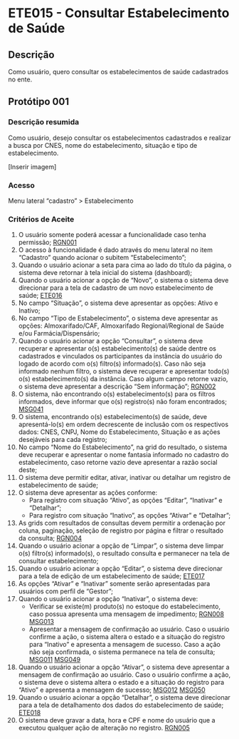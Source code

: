 # ETE015 - Consultar Estabelecimento de Saúde

## Descrição <!-- (modelo história de usuário) -->
Como usuário, quero consultar os estabelecimentos de saúde cadastrados no ente. 

## Protótipo 001

### Descrição resumida
Como usuário, desejo consultar os estabelecimentos cadastrados e realizar a busca por CNES, nome do estabelecimento, situação e tipo de estabelecimento.  

[Inserir imagem] <!-- ![alt text](../imagens/ete-015-prot-001.png) -->

### Acesso
Menu lateral “cadastro” > Estabelecimento

### Critérios de Aceite 
1. O usuário somente poderá acessar a funcionalidade caso tenha permissão; [RGN001](DocumentoDeRegrasv2.md#rgn001)
2. O acesso à funcionalidade é dado através do menu lateral no item “Cadastro” quando acionar o subitem “Estabelecimento”; 
3. Quando o usuário acionar a seta para cima ao lado do título da página, o sistema deve retornar à tela inicial do sistema (dashboard); 
4. Quando o usuário acionar a opção de “Novo”, o sistema o sistema deve direcionar para a tela de cadastro de um novo estabelecimento de saúde; [ETE016](ETE016.md)
5. No campo “Situação”, o sistema deve apresentar as opções: Ativo e Inativo; 
6. No campo “Tipo de Estabelecimento”, o sistema deve apresentar as opções: Almoxarifado/CAF, Almoxarifado Regional/Regional de Saúde e/ou Farmácia/Dispensário; 
7. Quando o usuário acionar a opção “Consultar”, o sistema deve recuperar e apresentar o(s) estabelecimento(s) de saúde dentre os cadastrados e vinculados os participantes da instância do usuário do logado de acordo com o(s) filtro(s) informado(s). Caso não seja informado nenhum filtro, o sistema deve recuperar e apresentar todo(s) o(s) estabelecimento(s) da instância. Caso algum campo retorne vazio, o sistema deve apresentar a descrição “Sem informação”; [RGN002](DocumentoDeRegrasv2.md#rgn002)
8. O sistema, não encontrando o(s) estabelecimento(s) para os filtros informados, deve informar que o(s) registro(s) não foram encontrados; [MSG041](DocumentoDeMensagensv2.md#msg041)
9. O sistema, encontrando o(s) estabelecimento(s) de saúde, deve apresentá-lo(s) em ordem decrescente de inclusão com os respectivos dados: CNES, CNPJ, Nome do Estabelecimento, Situação e as ações desejáveis para cada registro; 
10. No campo “Nome do Estabelecimento”, na grid do resultado, o sistema deve recuperar e apresentar o nome fantasia informado no cadastro do estabelecimento, caso retorne vazio deve apresentar a razão social deste; 
11. O sistema deve permitir editar, ativar, inativar ou detalhar um registro de estabelecimento de saúde; 
12. O sistema deve apresentar as ações conforme: 
    * Para registro com situação “Ativo”, as opções “Editar”, “Inativar” e “Detalhar”; 
    * Para registro com situação “Inativo”, as opções “Ativar” e “Detalhar”;
13. As grids com resultados de consultas devem permitir a ordenação por coluna, paginação, seleção de registro por página e filtrar o resultado da consulta; [RGN004](DocumentoDeRegrasv2.md#rgn004)
14. Quando o usuário acionar a opção de “Limpar”, o sistema deve limpar o(s) filtro(s) informado(s), o resultado consulta e permanecer na tela de consultar estabelecimento; 
15. Quando o usuário acionar a opção “Editar”, o sistema deve direcionar para a tela de edição de um estabelecimento de saúde; [ETE017](ETE017.md)
16. As opções “Ativar” e “Inativar” somente serão apresentadas para usuários com perfil de “Gestor”; 
17. Quando o usuário acionar a opção “Inativar”, o sistema deve: 
    * Verificar se existe(m) produto(s) no estoque do estabelecimento, caso possua apresenta uma mensagem de impedimento; [RGN008](DocumentoDeRegrasv2.md#rgn008) [MSG013](DocumentoDeMensagensv2.md#msg013)
    * Apresentar a mensagem de confirmação ao usuário. Caso o usuário confirme a ação, o sistema altera o estado e a situação do registro para “Inativo” e apresenta a mensagem de sucesso. Caso a ação não seja confirmada, o sistema permanece na tela de consulta; [MSG011](DocumentoDeMensagensv2.md#msg011) [MSG049](DocumentoDeMensagensv2.md#msg049) 
18. Quando o usuário acionar a opção “Ativar”, o sistema deve apresentar a mensagem de confirmação ao usuário. Caso o usuário confirme a ação, o sistema deve o sistema altera o estado e a situação do registro para “Ativo” e apresenta a mensagem de sucesso; [MSG012](DocumentoDeMensagensv2.md#msg012) [MSG050](DocumentoDeMensagensv2.md#msg050)
19. Quando o usuário acionar a opção “Detalhar”, o sistema deve direcionar para a tela de detalhamento dos dados do estabelecimento de saúde; [ETE018](ETE018.md)
20. O sistema deve gravar a data, hora e CPF e nome do usuário que a executou qualquer ação de alteração no registro. [RGN005](DocumentoDeRegrasv2.md#rgn005)

